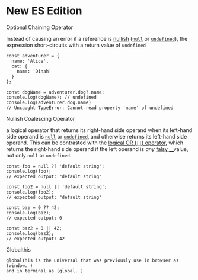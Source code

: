 # New ES Edition

Optional Chaining Operator

Instead of causing an error if a reference is [nullish](https://developer.mozilla.org/en-US/docs/Glossary/Nullish) \([`null`](https://developer.mozilla.org/en-US/docs/Web/JavaScript/Reference/Global_Objects/null) or [`undefined`](https://developer.mozilla.org/en-US/docs/Web/JavaScript/Reference/Global_Objects/undefined)\), the expression short-circuits with a return value of `undefined`

```text
const adventurer = {
  name: 'Alice',
  cat: {
    name: 'Dinah'
  }
};

const dogName = adventurer.dog?.name;
console.log(dogName); // undefined
console.log(adventurer.dog.name) 
// Uncaught TypeError: Cannot read property 'name' of undefined

```

Nullish Coalescing Operator

 a logical operator that returns its right-hand side operand when its left-hand side operand is [`null`](https://developer.mozilla.org/en-US/docs/Web/JavaScript/Reference/Global_Objects/null) or [`undefined`](https://developer.mozilla.org/en-US/docs/Web/JavaScript/Reference/Global_Objects/undefined), and otherwise returns its left-hand side operand. This can be contrasted with the [logical OR \(`||`\) operator](https://developer.mozilla.org/en-US/docs/Web/JavaScript/Reference/Operators/Logical_OR), which returns the right-hand side operand if the left operand is _any_ [falsy](https://developer.mozilla.org/en-US/docs/Web/JavaScript/Reference/Operators#description)[ __](https://developer.mozilla.org/en-US/docs/Web/JavaScript/Reference/Operators#description)value, not only `null` or `undefined`.

```text
const foo = null ?? 'default string';
console.log(foo);
// expected output: "default string"

const foo2 = null || 'default string';
console.log(foo2);
// expected output: "default string"

const baz = 0 ?? 42;
console.log(baz);
// expected output: 0

const baz2 = 0 || 42;
console.log(baz2);
// expected output: 42
```

Globalthis

```text
globalThis is the universal that was previously use in browser as (window. ) 
and in terminal as (global. )
```

